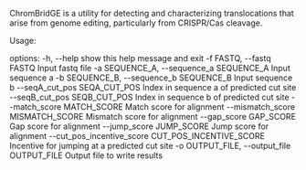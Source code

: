 ChromBridGE is a utility for detecting and characterizing translocations that arise from genome editing, particularly from CRISPR/Cas cleavage.

Usage:

options:
  -h, --help            show this help message and exit
  -f FASTQ, --fastq FASTQ
                        Input fastq file
  -a SEQUENCE_A, --sequence_a SEQUENCE_A
                        Input sequence a
  -b SEQUENCE_B, --sequence_b SEQUENCE_B
                        Input sequence b
  --seqA_cut_pos SEQA_CUT_POS
                        Index in sequence a of predicted cut site
  --seqB_cut_pos SEQB_CUT_POS
                        Index in sequence b of predicted cut site
  --match_score MATCH_SCORE
                        Match score for alignment
  --mismatch_score MISMATCH_SCORE
                        Mismatch score for alignment
  --gap_score GAP_SCORE
                        Gap score for alignment
  --jump_score JUMP_SCORE
                        Jump score for alignment
  --cut_pos_incentive_score CUT_POS_INCENTIVE_SCORE
                        Incentive for jumping at a predicted cut site
  -o OUTPUT_FILE, --output_file OUTPUT_FILE
                        Output file to write results

